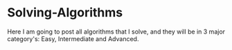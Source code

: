 # Solving-Algorithms
Here I am going to post all algorithms that I solve, and they will be in 3 major category's: Easy, Intermediate and Advanced.
